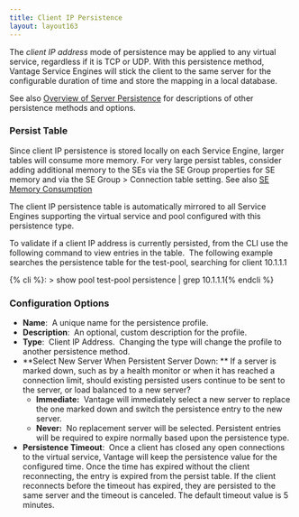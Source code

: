 ```yaml
---
title: Client IP Persistence
layout: layout163
---
```

The *client IP address* mode of persistence may be applied to any virtual service, regardless if it is TCP or UDP. With this persistence method, Vantage Service Engines will stick the client to the same server for the configurable duration of time and store the mapping in a local database.

See also <a href="/docs/16.3/overview-of-server-persistence">Overview of Server Persistence</a> for descriptions of other persistence methods and options.

### Persist Table

Since client IP persistence is stored locally on each Service Engine, larger tables will consume more memory.  For very large persist tables, consider adding additional memory to the SEs via the SE Group properties for SE memory and via the SE Group &gt; Connection table setting. See also <a href="/docs/16.3/se-memory-consumption">SE Memory Consumption</a>

The client IP persistence table is automatically mirrored to all Service Engines supporting the virtual service and pool configured with this persistence type.

To validate if a client IP address is currently persisted, from the CLI use the following command to view entries in the table.  The following example searches the persistence table for the test-pool, searching for client 10.1.1.1


{% cli %}: > show pool test-pool persistence | grep 10.1.1.1{% endcli %}  

### Configuration Options

* **Name**:  A unique name for the persistence profile.
* **Description**:  An optional, custom description for the profile.
* **Type**:  Client IP Address.  Changing the type will change the profile to another persistence method.
* **Select New Server When Persistent Server Down: ** If a server is marked down, such as by a health monitor or when it has reached a connection limit, should existing persisted users continue to be sent to the server, or load balanced to a new server?  
    * **Immediate:**  Vantage will immediately select a new server to replace the one marked down and switch the persistence entry to the new server.
    * **Never:**  No replacement server will be selected. Persistent entries will be required to expire normally based upon the persistence type.
* **Persistence Timeout**:  Once a client has closed any open connections to the virtual service, Vantage will keep the persistence value for the configured time. Once the time has expired without the client reconnecting, the entry is expired from the persist table. If the client reconnects before the timeout has expired, they are persisted to the same server and the timeout is canceled. The default timeout value is 5 minutes. 